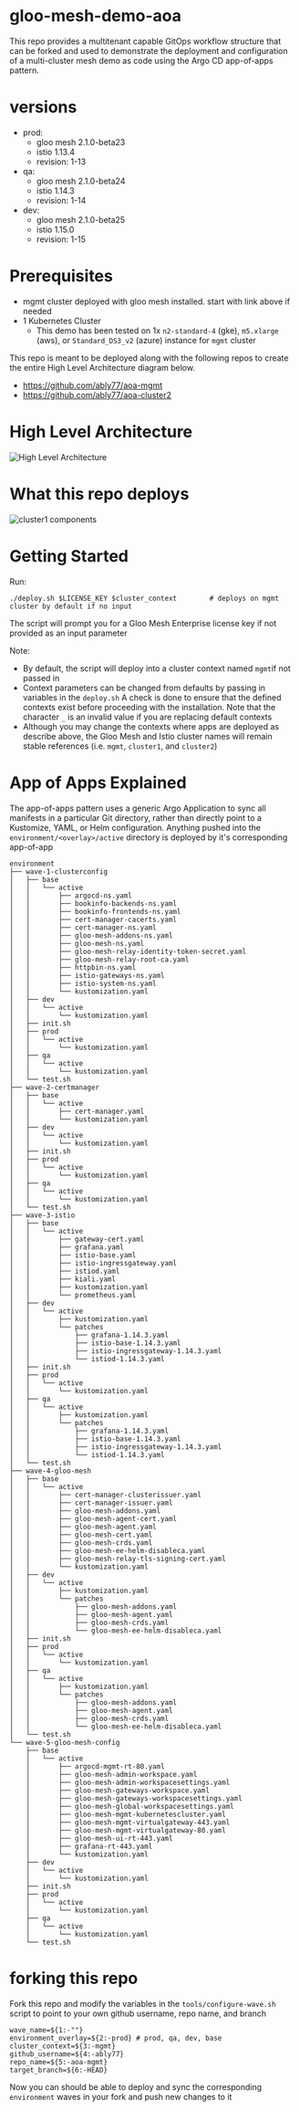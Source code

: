 # gloo-mesh-demo-aoa
This repo provides a multitenant capable GitOps workflow structure that can be forked and used to demonstrate the deployment and configuration of a multi-cluster mesh demo as code using the Argo CD app-of-apps pattern.

# versions
- prod:
    - gloo mesh 2.1.0-beta23
    - istio 1.13.4
    - revision: 1-13
- qa:
    - gloo mesh 2.1.0-beta24
    - istio 1.14.3
    - revision: 1-14
- dev:
    - gloo mesh 2.1.0-beta25
    - istio 1.15.0
    - revision: 1-15

# Prerequisites 
- mgmt cluster deployed with gloo mesh installed. start with link above if needed
- 1 Kubernetes Cluster
    - This demo has been tested on 1x `n2-standard-4` (gke), `m5.xlarge` (aws), or `Standard_DS3_v2` (azure) instance for `mgmt` cluster

This repo is meant to be deployed along with the following repos to create the entire High Level Architecture diagram below.
- https://github.com/ably77/aoa-mgmt
- https://github.com/ably77/aoa-cluster2

# High Level Architecture
![High Level Architecture](images/aoa-fulla.png)

# What this repo deploys
![cluster1 components](images/aoa-cluster1a.png)

# Getting Started
Run:
```
./deploy.sh $LICENSE_KEY $cluster_context        # deploys on mgmt cluster by default if no input
```
The script will prompt you for a Gloo Mesh Enterprise license key if not provided as an input parameter

Note:
- By default, the script will deploy into a cluster context named `mgmt`if not passed in
- Context parameters can be changed from defaults by passing in variables in the `deploy.sh` A check is done to ensure that the defined contexts exist before proceeding with the installation. Note that the character `_` is an invalid value if you are replacing default contexts
- Although you may change the contexts where apps are deployed as describe above, the Gloo Mesh and Istio cluster names will remain stable references (i.e. `mgmt`, `cluster1`, and `cluster2`)

# App of Apps Explained
The app-of-apps pattern uses a generic Argo Application to sync all manifests in a particular Git directory, rather than directly point to a Kustomize, YAML, or Helm configuration. Anything pushed into the `environment/<overlay>/active` directory is deployed by it's corresponding app-of-app
```
environment
├── wave-1-clusterconfig
│   ├── base
│   │   └── active
│   │       ├── argocd-ns.yaml
│   │       ├── bookinfo-backends-ns.yaml
│   │       ├── bookinfo-frontends-ns.yaml
│   │       ├── cert-manager-cacerts.yaml
│   │       ├── cert-manager-ns.yaml
│   │       ├── gloo-mesh-addons-ns.yaml
│   │       ├── gloo-mesh-ns.yaml
│   │       ├── gloo-mesh-relay-identity-token-secret.yaml
│   │       ├── gloo-mesh-relay-root-ca.yaml
│   │       ├── httpbin-ns.yaml
│   │       ├── istio-gateways-ns.yaml
│   │       ├── istio-system-ns.yaml
│   │       └── kustomization.yaml
│   ├── dev
│   │   └── active
│   │       └── kustomization.yaml
│   ├── init.sh
│   ├── prod
│   │   └── active
│   │       └── kustomization.yaml
│   ├── qa
│   │   └── active
│   │       └── kustomization.yaml
│   └── test.sh
├── wave-2-certmanager
│   ├── base
│   │   └── active
│   │       ├── cert-manager.yaml
│   │       └── kustomization.yaml
│   ├── dev
│   │   └── active
│   │       └── kustomization.yaml
│   ├── init.sh
│   ├── prod
│   │   └── active
│   │       └── kustomization.yaml
│   ├── qa
│   │   └── active
│   │       └── kustomization.yaml
│   └── test.sh
├── wave-3-istio
│   ├── base
│   │   └── active
│   │       ├── gateway-cert.yaml
│   │       ├── grafana.yaml
│   │       ├── istio-base.yaml
│   │       ├── istio-ingressgateway.yaml
│   │       ├── istiod.yaml
│   │       ├── kiali.yaml
│   │       ├── kustomization.yaml
│   │       └── prometheus.yaml
│   ├── dev
│   │   └── active
│   │       ├── kustomization.yaml
│   │       └── patches
│   │           ├── grafana-1.14.3.yaml
│   │           ├── istio-base-1.14.3.yaml
│   │           ├── istio-ingressgateway-1.14.3.yaml
│   │           └── istiod-1.14.3.yaml
│   ├── init.sh
│   ├── prod
│   │   └── active
│   │       └── kustomization.yaml
│   ├── qa
│   │   └── active
│   │       ├── kustomization.yaml
│   │       └── patches
│   │           ├── grafana-1.14.3.yaml
│   │           ├── istio-base-1.14.3.yaml
│   │           ├── istio-ingressgateway-1.14.3.yaml
│   │           └── istiod-1.14.3.yaml
│   └── test.sh
├── wave-4-gloo-mesh
│   ├── base
│   │   └── active
│   │       ├── cert-manager-clusterissuer.yaml
│   │       ├── cert-manager-issuer.yaml
│   │       ├── gloo-mesh-addons.yaml
│   │       ├── gloo-mesh-agent-cert.yaml
│   │       ├── gloo-mesh-agent.yaml
│   │       ├── gloo-mesh-cert.yaml
│   │       ├── gloo-mesh-crds.yaml
│   │       ├── gloo-mesh-ee-helm-disableca.yaml
│   │       ├── gloo-mesh-relay-tls-signing-cert.yaml
│   │       └── kustomization.yaml
│   ├── dev
│   │   └── active
│   │       ├── kustomization.yaml
│   │       └── patches
│   │           ├── gloo-mesh-addons.yaml
│   │           ├── gloo-mesh-agent.yaml
│   │           ├── gloo-mesh-crds.yaml
│   │           └── gloo-mesh-ee-helm-disableca.yaml
│   ├── init.sh
│   ├── prod
│   │   └── active
│   │       └── kustomization.yaml
│   ├── qa
│   │   └── active
│   │       ├── kustomization.yaml
│   │       └── patches
│   │           ├── gloo-mesh-addons.yaml
│   │           ├── gloo-mesh-agent.yaml
│   │           ├── gloo-mesh-crds.yaml
│   │           └── gloo-mesh-ee-helm-disableca.yaml
│   └── test.sh
└── wave-5-gloo-mesh-config
    ├── base
    │   └── active
    │       ├── argocd-mgmt-rt-80.yaml
    │       ├── gloo-mesh-admin-workspace.yaml
    │       ├── gloo-mesh-admin-workspacesettings.yaml
    │       ├── gloo-mesh-gateways-workspace.yaml
    │       ├── gloo-mesh-gateways-workspacesettings.yaml
    │       ├── gloo-mesh-global-workspacesettings.yaml
    │       ├── gloo-mesh-mgmt-kubernetescluster.yaml
    │       ├── gloo-mesh-mgmt-virtualgateway-443.yaml
    │       ├── gloo-mesh-mgmt-virtualgateway-80.yaml
    │       ├── gloo-mesh-ui-rt-443.yaml
    │       ├── grafana-rt-443.yaml
    │       └── kustomization.yaml
    ├── dev
    │   └── active
    │       └── kustomization.yaml
    ├── init.sh
    ├── prod
    │   └── active
    │       └── kustomization.yaml
    ├── qa
    │   └── active
    │       └── kustomization.yaml
    └── test.sh
```

# forking this repo
Fork this repo and modify the variables in the `tools/configure-wave.sh` script to point to your own github username, repo name, and branch
```
wave_name=${1:-""}
environment_overlay=${2:-prod} # prod, qa, dev, base
cluster_context=${3:-mgmt}
github_username=${4:-ably77}
repo_name=${5:-aoa-mgmt}
target_branch=${6:-HEAD}
```

Now you can should be able to deploy and sync the corresponding `environment` waves in your fork and push new changes to it
